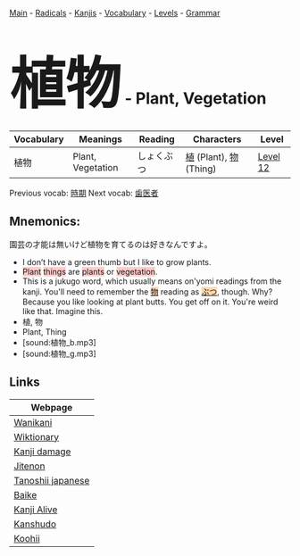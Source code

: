 <style> bigfont {font-size: 100px}</style>
[Main](../README.md) -
[Radicals](../radicals.md) -
[Kanjis](../kanjis.md) -
[Vocabulary](../vocabulary.md) -
[Levels](../levels.md) -
[Grammar](../grammar.md)
# <bigfont> 植物</bigfont> - Plant, Vegetation 

| Vocabulary | Meanings | Reading | Characters | Level |
| --- | --- | --- | --- | --- |
| 植物 | Plant, Vegetation | しょくぶつ |  [植](../kanjis/植.md) (Plant), [物](../kanjis/物.md) (Thing) | [Level 12](../levels/wk_level12.md) |

Previous vocab: [時期](時期.md) Next vocab: [歯医者](歯医者.md) 

## Mnemonics:
園芸の才能は無いけど植物を育てるのは好きなんですよ。
* I don’t have a green thumb but I like to grow plants.
* <span style="background-color:#ffcccb"> Plant</span> <span style="background-color:#ffcccb"> things</span> are <span style="background-color:#ffcccb"> plants</span> or <span style="background-color:#ffcccb"> vegetation</span>.
* This is a jukugo word, which usually means on'yomi readings from the kanji. You'll need to remember the <span style="background-color:#fed8b1"> [物](https://jisho.org/search/物)</span> reading as <span style="background-color:#fed8b1"> [ぶつ](https://jisho.org/search/ぶつ)</span>, though. Why? Because you like looking at plant butts. You get off on it. You're weird like that. Imagine this.
* 植, 物
* Plant, Thing
* [sound:植物_b.mp3]
* [sound:植物_g.mp3]


## Links 

| Webpage |
| --- |
| [Wanikani          ](https://www.wanikani.com/kanji/植物) |
| [Wiktionary        ](https://en.wiktionary.org/wiki/植物) |
| [Kanji damage      ](http://www.kanjidamage.com/kanji/search?utf8=✓&q=植物) |
| [Jitenon           ](https://jitenon.com/kanji/植物) |
| [Tanoshii japanese ](https://www.tanoshiijapanese.com/dictionary/kanji.cfm?k=植物) |
| [Baike             ](https://baike.baidu.com/item/植物) |
| [Kanji Alive       ](https://app.kanjialive.com/植物) |
| [Kanshudo          ](https://www.kanshudo.com/searchmn?q=植物) |
| [Koohii            ](https://kanji.koohii.com/study/kanji/植物) |
